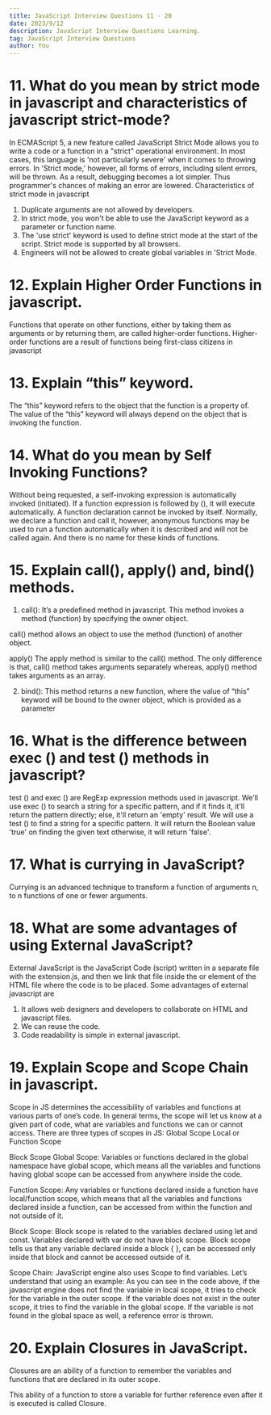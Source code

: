 ```yaml
---
title: JavaScript Interview Questions 11 - 20
date: 2023/9/12
description: JavaScript Interview Questions Learning.
tag: JavaScript Interview Questions
author: You
---
```


# 11. What do you mean by strict mode in javascript and characteristics of javascript strict-mode?

In ECMAScript 5, a new feature called JavaScript Strict Mode allows you to write a code or a function in a "strict" operational environment. 
In most cases, this language is 'not particularly severe' when it comes to throwing errors. 
In 'Strict mode,' however, all forms of errors, including silent errors, will be thrown. As a result,
debugging becomes a lot simpler. Thus programmer's chances of making an error are lowered.
Characteristics of strict mode in javascript
1. Duplicate arguments are not allowed by developers.
2. In strict mode, you won't be able to use the JavaScript keyword as a parameter
or function name.
3. The 'use strict' keyword is used to define strict mode at the start of the script.
Strict mode is supported by all browsers.
4. Engineers will not be allowed to create global variables in 'Strict Mode.

# 12. Explain Higher Order Functions in javascript.
Functions that operate on other functions, either by taking them as arguments or by returning them, are called higher-order functions.
Higher-order functions are a result of functions being first-class citizens in javascript

# 13. Explain “this” keyword.
The “this” keyword refers to the object that the function is a property of.
The value of the “this” keyword will always depend on the object that is invoking the function.

# 14. What do you mean by Self Invoking Functions?
Without being requested, a self-invoking expression is automatically invoked (initiated). 
If a function expression is followed by (), it will execute automatically. A function declaration cannot be invoked by itself.
Normally, we declare a function and call it, however, anonymous functions may be used to run a function automatically when it is described and will not be called again.
And there is no name for these kinds of functions.
# 15. Explain call(), apply() and, bind() methods.
1. call():
It’s a predefined method in javascript.
This method invokes a method (function) by specifying the owner object.

call() method allows an object to use the method (function) of another object.

apply()
The apply method is similar to the call() method. The only difference is that,
call() method takes arguments separately whereas, apply() method takes arguments as an array.

2. bind():
This method returns a new function, where the value of “this” keyword will be bound to the owner object, which is provided as a parameter

# 16. What is the difference between exec () and test () methods in javascript?
test () and exec () are RegExp expression methods used in javascript.
We'll use exec () to search a string for a specific pattern, and if it finds it, it'll
return the pattern directly; else, it'll return an 'empty' result.
We will use a test () to find a string for a specific pattern. It will return the
Boolean value 'true' on finding the given text otherwise, it will return 'false'.


# 17. What is currying in JavaScript?
Currying is an advanced technique to transform a function of arguments n, to n
functions of one or fewer arguments.

# 18. What are some advantages of using External JavaScript?
External JavaScript is the JavaScript Code (script) written in a separate file with the
extension.js, and then we link that file inside the <head> or <body> element of the
HTML file where the code is to be placed.
Some advantages of external javascript are
1. It allows web designers and developers to collaborate on HTML and javascript files.
1. We can reuse the code.
2. Code readability is simple in external javascript.

# 19. Explain Scope and Scope Chain in javascript.
Scope in JS determines the accessibility of variables and functions at various parts of one’s code.
In general terms, the scope will let us know at a given part of code, what are variables and functions we can or cannot access.
There are three types of scopes in JS:
Global Scope
Local or Function Scope

Block Scope
Global Scope: Variables or functions declared in the global namespace have global scope, which means all the variables and functions having global scope can be accessed from anywhere inside the code.

Function Scope: Any variables or functions declared inside a function have
local/function scope, which means that all the variables and functions declared
inside a function, can be accessed from within the function and not outside of it.

Block Scope: Block scope is related to the variables declared using let and const.
Variables declared with var do not have block scope. Block scope tells us that any
variable declared inside a block { }, can be accessed only inside that block and cannot
be accessed outside of it.

Scope Chain: JavaScript engine also uses Scope to find variables. Let’s understand that using an example:
As you can see in the code above, if the javascript engine does not find the
variable in local scope, it tries to check for the variable in the outer scope. If the
variable does not exist in the outer scope, it tries to find the variable in the global
scope.
If the variable is not found in the global space as well, a reference error is thrown.

# 20. Explain Closures in JavaScript.
Closures are an ability of a function to remember the variables and functions that are
declared in its outer scope.

This ability of a function to store a variable for further reference even after it is
executed is called Closure.
















































































































